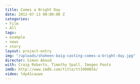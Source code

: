 ```yaml
---
title: Comes a Bright Day
date: 2012-07-13 00:00:00 Z
categories:
- Film
- All
tags:
- example
- news
- story
layout: project-entry
img: "/uploads/shaheen-baig-casting-comes-a-bright-day.jpg"
director: Simon Aboud
with: Craig Roberts, Timothy Spall, Imogen Poots
imdb: http://www.imdb.com/title/tt1900854/
video: l4p41cauwa
---
```


